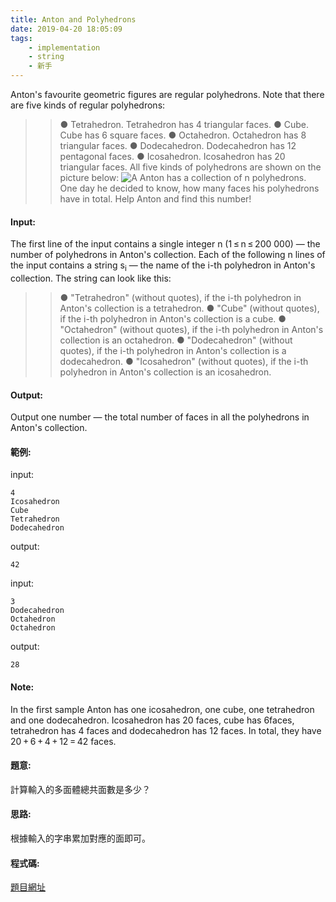 ```yaml
---
title: Anton and Polyhedrons
date: 2019-04-20 18:05:09
tags:
    - implementation
    - string
    - 新手
---
```

Anton's favourite geometric figures are regular polyhedrons. Note that there are five kinds of regular polyhedrons:
>>● Tetrahedron. Tetrahedron has 4 triangular faces.
>>● Cube. Cube has 6 square faces.
>>● Octahedron. Octahedron has 8 triangular faces.
>>● Dodecahedron. Dodecahedron has 12 pentagonal faces.
>>● Icosahedron. Icosahedron has 20 triangular faces.
All five kinds of polyhedrons are shown on the picture below:
![A](A.PNG)
Anton has a collection of n polyhedrons. One day he decided to know, how many faces his polyhedrons have in total. Help Anton and find this number!
<!-- more -->
#### Input:
The first line of the input contains a single integer n (1 ≤ n ≤ 200 000) — the number of polyhedrons in Anton's collection.
Each of the following n lines of the input contains a string s<sub>i</sub> — the name of the i-th polyhedron in Anton's collection. 
The string can look like this:
>>● "Tetrahedron" (without quotes), if the i-th polyhedron in Anton's collection is a tetrahedron.
>>● "Cube" (without quotes), if the i-th polyhedron in Anton's collection is a cube.
>>● "Octahedron" (without quotes), if the i-th polyhedron in Anton's collection is an octahedron.
>>● "Dodecahedron" (without quotes), if the i-th polyhedron in Anton's collection is a dodecahedron.
>>● "Icosahedron" (without quotes), if the i-th polyhedron in Anton's collection is an icosahedron.

#### Output:
Output one number — the total number of faces in all the polyhedrons in Anton's collection.

#### 範例:
input:
```
4
Icosahedron
Cube
Tetrahedron
Dodecahedron
```
output:
```
42
```
input:
```
3
Dodecahedron
Octahedron
Octahedron
```
output:
```
28
```

#### Note:
In the first sample Anton has one icosahedron, one cube, one tetrahedron and one dodecahedron. Icosahedron has 20 faces, cube has 6faces, tetrahedron has 4 faces and dodecahedron has 12 faces. In total, they have 20 + 6 + 4 + 12 = 42 faces.

#### 題意:
計算輸入的多面體總共面數是多少？

#### 思路:
根據輸入的字串累加對應的面即可。

#### 程式碼:
<script src="https://gist.github.com/Daviswww/549840b54864ea08c6b80c319837adee.js"></script>
[題目網址](https://codeforces.com/problemset/problem/785/A)